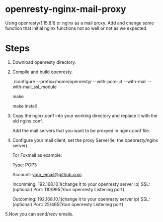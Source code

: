 # openresty-nginx-mail-proxy
Using openresty(1.15.8.1) or nginx as a mail proxy. Add  and change some function that initial nginx functions not so well or not as we expected.

# Steps
1. Download openresty directory.

2. Compile and build openresty.

   ./configure --prefix=/home/openresty/ --with-pcre-jit --with-mail --with-mail_ssl_module
   
   make
   
   make install

3. Copy the nginx.conf into your working directory and replace it with the old nginx.conf.

   Add the mail servers that you want to be proxyed in nginx.conf file.

4. Configure your mail client, set the proxy Server(ie, the openresty/nginx server).

   For Foxmail as example:
   
   Type: POP3
   
   Account: your_email@github.com
   
   Incomming: 192.168.10.1(change it to your openresty server ip)   SSL:(optional)  Port: 110/995(Your openresty Listening port)
   
   Outcoming: 192.168.10.1(change it to your openresty server ip)   SSL:(optional)  Port: 25/465(Your openresty Listening port)

5.Now you can send/recv emails.

